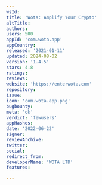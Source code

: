 ```yaml
---
wsId: 
title: 'Wota: Amplify Your Crypto'
altTitle: 
authors: 
users: 500
appId: 'com.wota.app'
appCountry: 
released: '2021-01-11'
updated: 2024-08-02
version: '1.4.5'
stars: 4.8
ratings: 
reviews: 
website: 'https://enterwota.com'
repository: 
issue: 
icon: 'com.wota.app.png'
bugbounty: 
meta: 'ok'
verdict: 'fewusers'
appHashes: 
date: '2022-06-22'
signer: 
reviewArchive: 
twitter: 
social: 
redirect_from: 
developerName: 'WOTA LTD'
features: 

---
```


